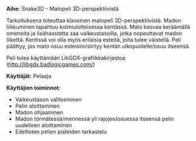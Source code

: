 **Aihe:** Snake3D - Matopeli 3D-perspektiivistä

Tarkoituksena toteuttaa klassinen matopeli 3D-perspektiivistä. 
Madon liikkuminen tapahtuu kolmiulotteisessa kentässä. Mato kasvaa keräämällä omenoita ja lisähaastetta saa vaikeustasoilla, jotka nopeuttavat madon liikettä.
Kentissä voi olla myös erilaisia esteitä, joita tulee väistellä. Peli päättyy, jos mato osuu esteisiin/siirtyy kentän ulkopuolelle/osuu itseensä.

Peli tulee käyttämään LibGDX-grafiikkakirjastoa (http://libgdx.badlogicgames.com/)

**Käyttäjät:** Pelaaja

**Käyttäjien toiminnot:**
- Vaikeustason valitseminen
- Pelin aloittaminen
- Madon ohjaaminen
- Madon törmätessä/mennessä yli rajojen/osuessa itseensä pelin uudelleen aloittaminen
- Edellisten pelien pisteiden tarkastelu
